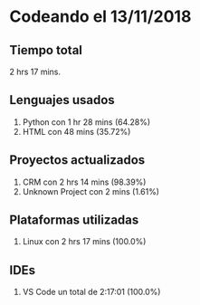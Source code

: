 # Codeando el 13/11/2018

## Tiempo total
2 hrs 17 mins.

## Lenguajes usados
1. Python con 1 hr 28 mins (64.28%)
1. HTML con 48 mins (35.72%)

## Proyectos actualizados
1. CRM con 2 hrs 14 mins (98.39%)
1. Unknown Project con 2 mins (1.61%)

## Plataformas utilizadas
1. Linux con 2 hrs 17 mins (100.0%)

## IDEs
1. VS Code un total de 2:17:01 (100.0%)

